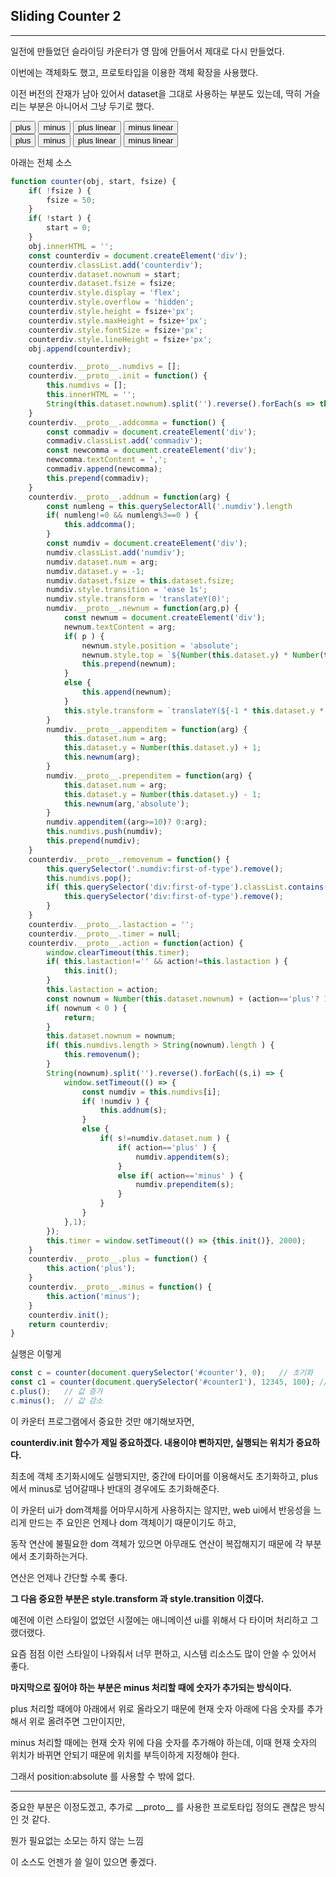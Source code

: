 ## Sliding Counter 2

---

일전에 만들었던 슬라이딩 카운터가 영 맘에 안들어서 제대로 다시 만들었다.

이번에는 객체화도 했고, 프로토타입을 이용한 객체 확장을 사용했다.

이전 버전의 잔재가 남아 있어서 dataset을 그대로 사용하는 부분도 있는데, 딱히 거슬리는 부분은 아니어서 그냥 두기로 했다.

<div id="counter"></div>
<input type="button" value="plus" onclick="window.clearInterval(window.aa); c.plus()">
<input type="button" value="minus" onclick="window.clearInterval(window.aa); c.minus()">
<input type="button" value="plus linear" onclick="window.clearInterval(window.aa); window.aa = window.setInterval(() => {c.plus()},500)">
<input type="button" value="minus linear" onclick="window.clearInterval(window.aa); window.aa = window.setInterval(() => {c.minus()},500)">

<div id="counter1"></div>
<input type="button" value="plus" onclick="window.clearInterval(window.bb); c1.plus()">
<input type="button" value="minus" onclick="window.clearInterval(window.bb); c1.minus()">
<input type="button" value="plus linear" onclick="window.clearInterval(window.bb); window.bb = window.setInterval(() => {c1.plus()},500)">
<input type="button" value="minus linear" onclick="window.clearInterval(window.bb); window.bb = window.setInterval(() => {c1.minus()},500)">

<script src="/scripts/counter2.js"></script>
<script src="/scripts/counter2_exec.js"></script>

아래는 전체 소스

```javascript
function counter(obj, start, fsize) {
    if( !fsize ) {
        fsize = 50;
    }
    if( !start ) {
        start = 0;
    }
    obj.innerHTML = '';
    const counterdiv = document.createElement('div');
    counterdiv.classList.add('counterdiv');
    counterdiv.dataset.nownum = start;
    counterdiv.dataset.fsize = fsize;
    counterdiv.style.display = 'flex';
    counterdiv.style.overflow = 'hidden';
    counterdiv.style.height = fsize+'px';
    counterdiv.style.maxHeight = fsize+'px';
    counterdiv.style.fontSize = fsize+'px';
    counterdiv.style.lineHeight = fsize+'px';
    obj.append(counterdiv);

    counterdiv.__proto__.numdivs = [];
    counterdiv.__proto__.init = function() {
        this.numdivs = [];
        this.innerHTML = '';
        String(this.dataset.nownum).split('').reverse().forEach(s => this.addnum(s));
    }
    counterdiv.__proto__.addcomma = function() {
        const commadiv = document.createElement('div');
        commadiv.classList.add('commadiv');
        const newcomma = document.createElement('div');
        newcomma.textContent = ',';
        commadiv.append(newcomma);
        this.prepend(commadiv);
    }
    counterdiv.__proto__.addnum = function(arg) {
        const numleng = this.querySelectorAll('.numdiv').length
        if( numleng!=0 && numleng%3==0 ) {
            this.addcomma();
        }
        const numdiv = document.createElement('div');
        numdiv.classList.add('numdiv');
        numdiv.dataset.num = arg;
        numdiv.dataset.y = -1;
        numdiv.dataset.fsize = this.dataset.fsize;
        numdiv.style.transition = 'ease 1s';
        numdiv.style.transform = 'translateY(0)';
        numdiv.__proto__.newnum = function(arg,p) {
            const newnum = document.createElement('div');
            newnum.textContent = arg;
            if( p ) {
                newnum.style.position = 'absolute';
                newnum.style.top = `${Number(this.dataset.y) * Number(this.dataset.fsize)}px`;
                this.prepend(newnum);
            }
            else {
                this.append(newnum);
            }
            this.style.transform = `translateY(${-1 * this.dataset.y * this.dataset.fsize}px)`;
        }
        numdiv.__proto__.appenditem = function(arg) {
            this.dataset.num = arg;
            this.dataset.y = Number(this.dataset.y) + 1;
            this.newnum(arg);
        }
        numdiv.__proto__.prependitem = function(arg) {
            this.dataset.num = arg;
            this.dataset.y = Number(this.dataset.y) - 1;
            this.newnum(arg,'absolute');
        }
        numdiv.appenditem((arg>=10)? 0:arg);
        this.numdivs.push(numdiv);
        this.prepend(numdiv);
    }
    counterdiv.__proto__.removenum = function() {
        this.querySelector('.numdiv:first-of-type').remove();
        this.numdivs.pop();
        if( this.querySelector('div:first-of-type').classList.contains('commadiv') ) {
            this.querySelector('div:first-of-type').remove();
        }
    }
    counterdiv.__proto__.lastaction = '';
    counterdiv.__proto__.timer = null;
    counterdiv.__proto__.action = function(action) {
        window.clearTimeout(this.timer);
        if( this.lastaction!='' && action!=this.lastaction ) {
            this.init();
        }
        this.lastaction = action;
        const nownum = Number(this.dataset.nownum) + (action=='plus'? 1:-1);
        if( nownum < 0 ) {
            return;
        }
        this.dataset.nownum = nownum;
        if( this.numdivs.length > String(nownum).length ) {
            this.removenum();
        }
        String(nownum).split('').reverse().forEach((s,i) => {
            window.setTimeout(() => {
                const numdiv = this.numdivs[i];
                if( !numdiv ) {
                    this.addnum(s);
                }
                else {
                    if( s!=numdiv.dataset.num ) {
                        if( action=='plus' ) {
                            numdiv.appenditem(s);
                        }
                        else if( action=='minus' ) {
                            numdiv.prependitem(s);
                        }
                    }
                }
            },1);
        });
        this.timer = window.setTimeout(() => {this.init()}, 2000);
    }
    counterdiv.__proto__.plus = function() {
        this.action('plus');
    }
    counterdiv.__proto__.minus = function() {
        this.action('minus');
    }
    counterdiv.init();
    return counterdiv;
}
```

실행은 이렇게

```javascript
const c = counter(document.querySelector('#counter'), 0);   // 초기화
const c1 = counter(document.querySelector('#counter1'), 12345, 100); // fsize를 100으로 초기화
c.plus();   // 값 증가
c.minus();  // 값 감소
```

이 카운터 프로그램에서 중요한 것만 얘기해보자면,

**counterdiv.init 함수가 제일 중요하겠다. 내용이야 뻔하지만, 실행되는 위치가 중요하다.**

최초에 객체 초기화시에도 실행되지만, 중간에 타이머를 이용해서도 초기화하고, plus에서 minus로 넘어갈때나 반대의 경우에도 초기화해준다.

이 카운터 ui가 dom객체를 어마무시하게 사용하지는 않지만, web ui에서 반응성을 느리게 만드는 주 요인은 언제나 dom 객체이기 때문이기도 하고,

동작 연산에 불필요한 dom 객체가 있으면 아무래도 연산이 복잡해지기 때문에 각 부분에서 초기화하는거다.

연산은 언제나 간단할 수록 좋다.

**그 다음 중요한 부분은 style.transform 과 style.transition 이겠다.**

예전에 이런 스타일이 없었던 시절에는 애니메이션 ui를 위해서 다 타이머 처리하고 그랬더랬다.

요즘 점점 이런 스타일이 나와줘서 너무 편하고, 시스템 리소스도 많이 안쓸 수 있어서 좋다.

**마지막으로 짚어야 하는 부분은 minus 처리할 때에 숫자가 추가되는 방식이다.**

plus 처리할 때에야 아래에서 위로 올라오기 때문에 현재 숫자 아래에 다음 숫자를 추가해서 위로 올려주면 그만이지만,

minus 처리할 때에는 현재 숫자 위에 다음 숫자를 추가해야 하는데, 이때 현재 숫자의 위치가 바뀌면 안되기 때문에 위치를 부득이하게 지정해야 한다.

그래서 position:absolute 를 사용할 수 밖에 없다.

---

중요한 부분은 이정도겠고, 추가로 \_\_proto__ 를 사용한 프로토타입 정의도 괜찮은 방식인 것 같다.

뭔가 필요없는 소모는 하지 않는 느낌

이 소스도 언젠가 쓸 일이 있으면 좋겠다.
